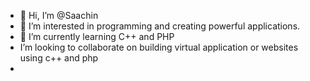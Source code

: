 - 👋 Hi, I’m @Saachin
- 👀 I’m interested in programming and creating powerful applications.
- 🌱 I’m currently learning C++ and PHP
-  I’m looking to collaborate on building virtual application or websites using c++ and php
- 

<!---
Saachinx/Saachinx is a ✨ special ✨ repository because its `README.md` (this file) appears on your GitHub profile.
You can click the Preview link to take a look at your changes.
--->
